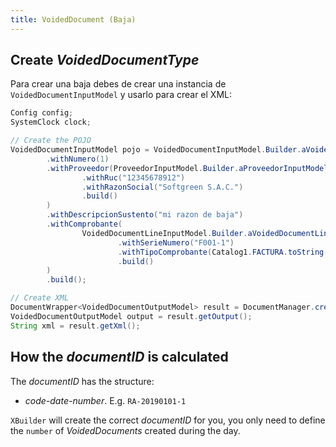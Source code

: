 ```yaml
---
title: VoidedDocument (Baja)
---
```


## Create _VoidedDocumentType_

Para crear una baja debes de crear una instancia de `VoidedDocumentInputModel` y usarlo para crear el XML:

```java {24}
Config config;
SystemClock clock;

// Create the POJO
VoidedDocumentInputModel pojo = VoidedDocumentInputModel.Builder.aVoidedDocumentInputModel()
        .withNumero(1)
        .withProveedor(ProveedorInputModel.Builder.aProveedorInputModel()
                .withRuc("12345678912")
                .withRazonSocial("Softgreen S.A.C.")
                .build()
        )
        .withDescripcionSustento("mi razon de baja")
        .withComprobante(
                VoidedDocumentLineInputModel.Builder.aVoidedDocumentLineInputModel()
                        .withSerieNumero("F001-1")
                        .withTipoComprobante(Catalog1.FACTURA.toString())
                        .build()
        )
        .build();

// Create XML
DocumentWrapper<VoidedDocumentOutputModel> result = DocumentManager.createXML(pojo, config, systemClock);
VoidedDocumentOutputModel output = result.getOutput();
String xml = result.getXml();
```

## How the _documentID_ is calculated

The _documentID_ has the structure:

- _code-date-number_. E.g. `RA-20190101-1`

`XBuilder` will create the correct _documentID_ for you, you only need to define the `number` of _VoidedDocuments_ created during the day.
